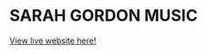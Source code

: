 # **SARAH GORDON MUSIC**

[View live website here!](https://yusuffrih.github.io/Sarah-Gordon-Music/) 
